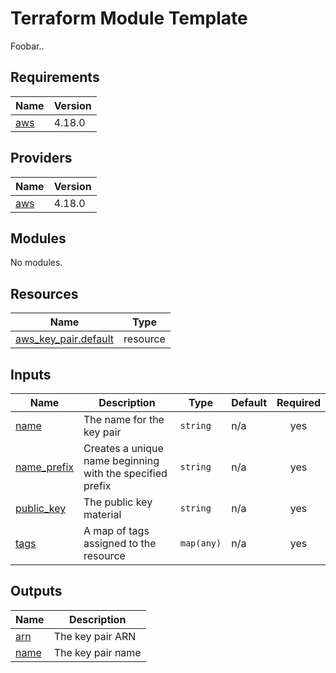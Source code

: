 # Terraform Module Template

Foobar..

<!-- BEGINNING OF PRE-COMMIT-TERRAFORM DOCS HOOK -->
## Requirements

| Name | Version |
|------|---------|
| <a name="requirement_aws"></a> [aws](#requirement\_aws) | 4.18.0 |

## Providers

| Name | Version |
|------|---------|
| <a name="provider_aws"></a> [aws](#provider\_aws) | 4.18.0 |

## Modules

No modules.

## Resources

| Name | Type |
|------|------|
| [aws_key_pair.default](https://registry.terraform.io/providers/hashicorp/aws/4.18.0/docs/resources/key_pair) | resource |

## Inputs

| Name | Description | Type | Default | Required |
|------|-------------|------|---------|:--------:|
| <a name="input_name"></a> [name](#input\_name) | The name for the key pair | `string` | n/a | yes |
| <a name="input_name_prefix"></a> [name\_prefix](#input\_name\_prefix) | Creates a unique name beginning with the specified prefix | `string` | n/a | yes |
| <a name="input_public_key"></a> [public\_key](#input\_public\_key) | The public key material | `string` | n/a | yes |
| <a name="input_tags"></a> [tags](#input\_tags) | A map of tags assigned to the resource | `map(any)` | n/a | yes |

## Outputs

| Name | Description |
|------|-------------|
| <a name="output_arn"></a> [arn](#output\_arn) | The key pair ARN |
| <a name="output_name"></a> [name](#output\_name) | The key pair name |
<!-- END OF PRE-COMMIT-TERRAFORM DOCS HOOK -->
